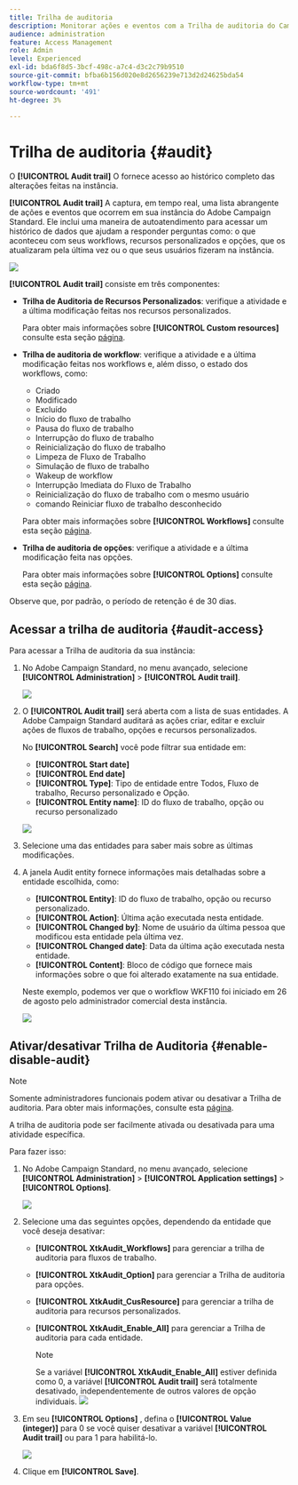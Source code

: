 ```yaml
---
title: Trilha de auditoria
description: Monitorar ações e eventos com a Trilha de auditoria do Campaign
audience: administration
feature: Access Management
role: Admin
level: Experienced
exl-id: bda6f8d5-3bcf-498c-a7c4-d3c2c79b9510
source-git-commit: bfba6b156d020e8d2656239e713d2d24625bda54
workflow-type: tm+mt
source-wordcount: '491'
ht-degree: 3%

---
```


# Trilha de auditoria {#audit}

O **[!UICONTROL Audit trail]** O fornece acesso ao histórico completo das alterações feitas na instância.

**[!UICONTROL Audit trail]** A captura, em tempo real, uma lista abrangente de ações e eventos que ocorrem em sua instância do Adobe Campaign Standard. Ele inclui uma maneira de autoatendimento para acessar um histórico de dados que ajudam a responder perguntas como: o que aconteceu com seus workflows, recursos personalizados e opções, que os atualizaram pela última vez ou o que seus usuários fizeram na instância.

![](assets/audit-trail.png)

**[!UICONTROL Audit trail]** consiste em três componentes:

* **Trilha de Auditoria de Recursos Personalizados**: verifique a atividade e a última modificação feitas nos recursos personalizados.

   Para obter mais informações sobre **[!UICONTROL Custom resources]** consulte esta seção [página](../../developing/using/key-steps-to-add-a-resource.md).

* **Trilha de auditoria de workflow**: verifique a atividade e a última modificação feitas nos workflows e, além disso, o estado dos workflows, como:

   * Criado
   * Modificado
   * Excluído
   * Início do fluxo de trabalho
   * Pausa do fluxo de trabalho
   * Interrupção do fluxo de trabalho
   * Reinicialização do fluxo de trabalho
   * Limpeza de Fluxo de Trabalho
   * Simulação de fluxo de trabalho
   * Wakeup de workflow
   * Interrupção Imediata do Fluxo de Trabalho
   * Reinicialização do fluxo de trabalho com o mesmo usuário
   * comando Reiniciar fluxo de trabalho desconhecido

   Para obter mais informações sobre **[!UICONTROL Workflows]** consulte esta seção [página](../../automating/using/get-started-workflows.md).

* **Trilha de auditoria de opções**: verifique a atividade e a última modificação feita nas opções.

   Para obter mais informações sobre **[!UICONTROL Options]** consulte esta seção [página](../../administration/using/about-campaign-standard-settings.md).

Observe que, por padrão, o período de retenção é de 30 dias.

## Acessar a trilha de auditoria {#audit-access}

Para acessar a Trilha de auditoria da sua instância:

1. No Adobe Campaign Standard, no menu avançado, selecione **[!UICONTROL Administration]** > **[!UICONTROL Audit trail]**.

   ![](assets/audit-trail.png)

1. O **[!UICONTROL Audit trail]** será aberta com a lista de suas entidades. A Adobe Campaign Standard auditará as ações criar, editar e excluir ações de fluxos de trabalho, opções e recursos personalizados.

   No **[!UICONTROL Search]** você pode filtrar sua entidade em:

   * **[!UICONTROL Start date]**
   * **[!UICONTROL End date]**
   * **[!UICONTROL Type]**: Tipo de entidade entre Todos, Fluxo de trabalho, Recurso personalizado e Opção.
   * **[!UICONTROL Entity name]**: ID do fluxo de trabalho, opção ou recurso personalizado

   ![](assets/audit-trail_2.png)

1. Selecione uma das entidades para saber mais sobre as últimas modificações.

1. A janela Audit entity fornece informações mais detalhadas sobre a entidade escolhida, como:

   * **[!UICONTROL Entity]**: ID do fluxo de trabalho, opção ou recurso personalizado.
   * **[!UICONTROL Action]**: Última ação executada nesta entidade.
   * **[!UICONTROL Changed by]**: Nome de usuário da última pessoa que modificou esta entidade pela última vez.
   * **[!UICONTROL Changed date]**: Data da última ação executada nesta entidade.
   * **[!UICONTROL Content]**: Bloco de código que fornece mais informações sobre o que foi alterado exatamente na sua entidade.

   Neste exemplo, podemos ver que o workflow WKF110 foi iniciado em 26 de agosto pelo administrador comercial desta instância.

   ![](assets/audit-trail_3.png)

## Ativar/desativar Trilha de Auditoria {#enable-disable-audit}

>[!NOTE]
>
> Somente administradores funcionais podem ativar ou desativar a Trilha de auditoria. Para obter mais informações, consulte esta [página](../../administration/using/users-management.md#functional-administrators).

A trilha de auditoria pode ser facilmente ativada ou desativada para uma atividade específica.

Para fazer isso:

1. No Adobe Campaign Standard, no menu avançado, selecione **[!UICONTROL Administration]** > **[!UICONTROL Application settings]** > **[!UICONTROL Options]**.

   ![](assets/audit-trail_4.png)

1. Selecione uma das seguintes opções, dependendo da entidade que você deseja desativar:

   * **[!UICONTROL XtkAudit_Workflows]** para gerenciar a trilha de auditoria para fluxos de trabalho.
   * **[!UICONTROL XtkAudit_Option]** para gerenciar a Trilha de auditoria para opções.
   * **[!UICONTROL XtkAudit_CusResource]** para gerenciar a trilha de auditoria para recursos personalizados.
   * **[!UICONTROL XtkAudit_Enable_All]** para gerenciar a Trilha de auditoria para cada entidade.

      >[!NOTE]
      >
      >Se a variável **[!UICONTROL XtkAudit_Enable_All]** estiver definida como 0, a variável **[!UICONTROL Audit trail]** será totalmente desativado, independentemente de outros valores de opção individuais.
   ![](assets/audit-trail_5.png)

1. Em seu **[!UICONTROL Options]** , defina o **[!UICONTROL Value (integer)]** para 0 se você quiser desativar a variável **[!UICONTROL Audit trail]** ou para 1 para habilitá-lo.

   ![](assets/audit-trail_6.png)

1. Clique em **[!UICONTROL Save]**.
